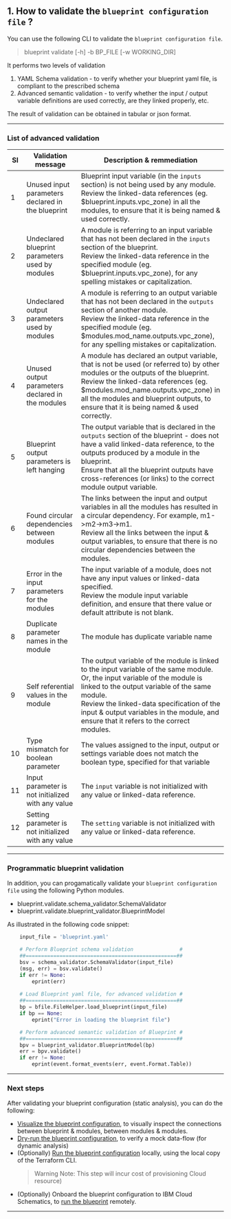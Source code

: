 ## 1. How to validate the `blueprint configuration file` ?

You can use the following CLI to validate the `blueprint configuration file`. 

> blueprint validate [-h] -b BP_FILE [-w WORKING_DIR]

It performs two levels of validation
1. YAML Schema validation - to verify whether your blueprint yaml file, is compliant to the prescribed schema
2. Advanced semantic validation - to verify whether the input / output variable definitions are used correctly, are they linked properly, etc.

The result of validation can be obtained in tabular or json format.

---
### List of advanced validation

| Sl | Validation message | Description & remmediation |
|----|--------------------|----------------------------|
| 1 | Unused input parameters declared in the blueprint | Blueprint input variable (in the `inputs` section) is not being used by any module.  </br>Review the linked-data references (eg. $blueprint.inputs.vpc_zone) in all the modules, to ensure that it is being named & used correctly. | 
| 2 | Undeclared blueprint parameters used by modules | A module is referring to an input variable that has not been declared in the `inputs` section of the blueprint. </br>Review the linked-data reference in the specified module (eg. $blueprint.inputs.vpc_zone), for any spelling mistakes or capitalization. |
| 3 | Undeclared output parameters used by modules | A module is referring to an output variable that has not been declared in the `outputs` section of another module. </br>Review the linked-data reference in the specified module (eg. $modules.mod_name.outputs.vpc_zone), for any spelling mistakes or capitalization. |
| 4 | Unused output parameters declared in the modules | A module has declared an output variable, that is not be used (or referred to) by other modules or the outputs of the blueprint.  </br>Review the linked-data references (eg. $modules.mod_name.outputs.vpc_zone) in all the modules and blueprint outputs, to ensure that it is being named & used correctly. |
| 5 | Blueprint output parameters is left hanging | The output variable that is declared in the `outputs` section of the blueprint - does not have a valid linked-data reference, to the outputs produced by a module in the blueprint. </br>Ensure that all the blueprint outputs have cross-references (or links) to the correct module output variable.|
| 6 | Found circular dependencies between modules | The links between the input and output variables in all the modules has resulted in a circular dependency.  For example, m1->m2->m3->m1.  </br>Review all the links between the input & output variables, to ensure that there is no circular dependencies between the modules. |
| 7 | Error in the input parameters for the modules | The input variable of a module, does not have any input values or linked-data specified. </br>Review the module input variable definition, and ensure that there value or default attribute is not blank. |
| 8 | Duplicate parameter names in the module | The module has duplicate variable name |
| 9 | Self referential values in the module | The output variable of the module is linked to the input variable of the same module. Or, the input variable of the module is linked to the output variable of the same module. </br>Review the linked-data specification of the input & output variables in the module, and ensure that it refers to the correct modules. |
| 10 | Type mismatch for boolean parameter | The values assigned to the input, output or settings variable does not match the boolean type, specified for that variable |
| 11 | Input parameter is not initialized with any value | The `input` variable is not initialized with any value or linked-data reference.|
| 12 | Setting parameter is not initialized with any value | The `setting` variable is not initialized with any value or linked-data reference.|


---
### Programmatic blueprint validation

In addition, you can progamatically validate your `blueprint configuration file` using the following Python modules.
* blueprint.validate.schema_validator.SchemaValidator
* blueprint.validate.blueprint_validator.BlueprintModel

As illustrated in the following code snippet:

```python
    input_file = 'blueprint.yaml' 

    # Perform Blueprint schema validation               #
    ##=================================================##
    bsv = schema_validator.SchemaValidator(input_file)
    (msg, err) = bsv.validate()
    if err != None:
        eprint(err)
    
    # Load Blueprint yaml file, for advanced validation #
    ##=================================================##
    bp = bfile.FileHelper.load_blueprint(input_file)
    if bp == None:
        eprint("Error in loading the blueprint file")

    # Perform advanced semantic validation of Blueprint #
    ##=================================================##
    bpv = blueprint_validator.BlueprintModel(bp)
    err = bpv.validate()
    if err != None:
        eprint(event.format_events(err, event.Format.Table))

```

---
### Next steps

After validating your blueprint configuration (static analysis), you can do the following:
* [Visualize the blueprint configuration](./07-visualize.md), to visually inspect the connections between blueprint & modules, between modules & modules.
* [Dry-run the blueprint configuration](./06-run.md), to verify a mock data-flow (for dynamic analysis)
* (Optionally) [Run the blueprint configuration](./06-run.md) locally, using the local copy of the Terraform CLI.  
  > Warning Note: This step will incur cost of provisioning Cloud resource)
* (Optionally) Onboard the blueprint configuration to IBM Cloud Schematics, to [run the blueprint](https://cloud.ibm.com/docs/schematics?topic=schematics-create-blueprint-config&interface=ui) remotely.

---
